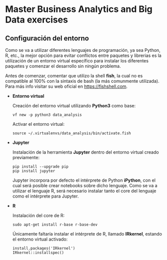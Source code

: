 # Master Business Analytics and Big Data exercises

Configuración del entorno
-------------------------

Como se va a utilizar diferentes lenguajes de programación, ya sea Python, R, etc., la mejor opción para evitar conflictos entre paquetes y librerias es la utilización de un entorno virtual específico para instalar los diferentes paquetes y comenzar el desarrollo sin ningún problema.

Antes de comenzar, comentar que utilizo la shell **fish**, la cual no es compatible al 100% con la sintaxis de bash (la más comunmente utilizada). Para más info visitar su web oficial en <https://fishshell.com>.

* **Entorno virtual**

  Creación del entorno virtual utilizando **Python3** como base:
  ```
  vf new -p python3 data_analysis
  ```
  Activar el entorno virtual:
  ```
  source ~/.virtualenvs/data_analysis/bin/activate.fish
  ```

* **Jupyter**

  Instalación de la herramienta **Jupyter** dentro del entorno virtual creado previamente:
  ```
  pip install --upgrade pip
  pip install jupyter
  ```

  Jupyter incorpora por defecto el intérprete de Python **iPython**, con el cual será posible crear notebooks sobre dicho lenguaje. Como se va a utilizar el lenguaje R, será necesario instalar tanto el core del lenguaje como el intérprete para Jupyter.

* **R**

  Instalación del core de R:
  ```
  sudo apt-get install r-base r-base-dev
  ```
  Únicamente faltaría instalar el intérprete de R, llamado **IRkernel**, estando el entorno virtual activado:
  ```
  install.packages('IRkernel')
  IRkernel::installspec()
  ```
